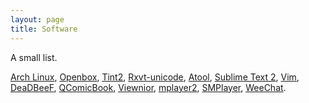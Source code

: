 ```yaml
---
layout: page
title: Software
---
```


A small list.

[Arch Linux][], [Openbox][], [Tint2][], [Rxvt-unicode][], [Atool][],
[Sublime Text 2][], [Vim][], [DeaDBeeF][], [QComicBook][], [Viewnior][],
[mplayer2][], [SMPlayer][], [WeeChat][].

 [Arch Linux]: http://www.archlinux.org/
 [Openbox]: http://openbox.org/
 [Tint2]: https://code.google.com/p/tint2/
 [Sublime Text 2]: http://www.sublimetext.com/
 [Vim]: http://www.vim.org/
 [DeaDBeeF]: http://deadbeef.sourceforge.net/
 [QComicBook]: http://qcomicbook.linux-projects.net/
 [Viewnior]: http://xsisqox.github.com/Viewnior/
 [WeeChat]: http://www.weechat.org/
 [Rxvt-unicode]: http://software.schmorp.de/pkg/rxvt-unicode.html
 [Atool]: http://www.nongnu.org/atool/
 [mplayer2]: http://www.mplayer2.org/
 [SMPlayer]: http://smplayer.sourceforge.net/
